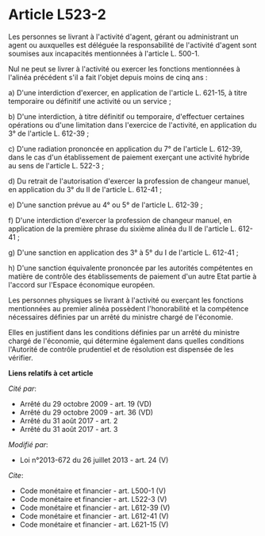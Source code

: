 # Article L523-2

Les personnes se livrant à l'activité d'agent, gérant ou administrant un agent ou auxquelles est déléguée la responsabilité
de l'activité d'agent sont soumises aux incapacités mentionnées à l'article L. 500-1. 

Nul ne peut se livrer à l'activité ou exercer les fonctions mentionnées à l'alinéa précédent s'il a fait l'objet depuis moins
de cinq ans : 

a) D'une interdiction d'exercer, en application de l'article L. 621-15, à titre temporaire ou définitif une activité ou un
service ; 

b) D'une interdiction, à titre définitif ou temporaire, d'effectuer certaines opérations ou d'une limitation dans l'exercice
de l'activité, en application du 3° de l'article L. 612-39 ; 

c) D'une radiation prononcée en application du 7° de l'article L. 612-39, dans le cas d'un établissement de paiement exerçant
une activité hybride au sens de l'article L. 522-3 ; 

d) Du retrait de l'autorisation d'exercer la profession de changeur manuel, en application du 3° du II de l'article L.
612-41 ; 

e) D'une sanction prévue au 4° ou 5° de l'article L. 612-39 ; 

f) D'une interdiction d'exercer la profession de changeur manuel, en application de la première phrase du sixième alinéa du
II de l'article L. 612-41 ; 

g) D'une sanction en application des 3° à 5° du I de l'article L. 612-41 ; 

h) D'une sanction équivalente prononcée par les autorités compétentes en matière de contrôle des établissements de paiement
d'un autre Etat partie à l'accord sur l'Espace économique européen. 

Les personnes physiques se livrant à l'activité ou exerçant les fonctions mentionnées au premier alinéa possèdent
l'honorabilité et la compétence nécessaires définies par un arrêté du ministre chargé de l'économie. 

Elles en justifient dans les conditions définies par un arrêté du ministre chargé de l'économie, qui détermine également dans
quelles conditions l'Autorité de contrôle prudentiel et de résolution est dispensée de les vérifier.

**Liens relatifs à cet article**

_Cité par_:

  - Arrêté du 29 octobre 2009 - art. 19 (VD)
  - Arrêté du 29 octobre 2009 - art. 36 (VD)
  - Arrêté du 31 août 2017 - art. 2
  - Arrêté du 31 août 2017 - art. 3

_Modifié par_:

  - Loi n°2013-672 du 26 juillet 2013 - art. 24 (V)

_Cite_:

  - Code monétaire et financier - art. L500-1 (V)
  - Code monétaire et financier - art. L522-3 (V)
  - Code monétaire et financier - art. L612-39 (V)
  - Code monétaire et financier - art. L612-41 (V)
  - Code monétaire et financier - art. L621-15 (V)
